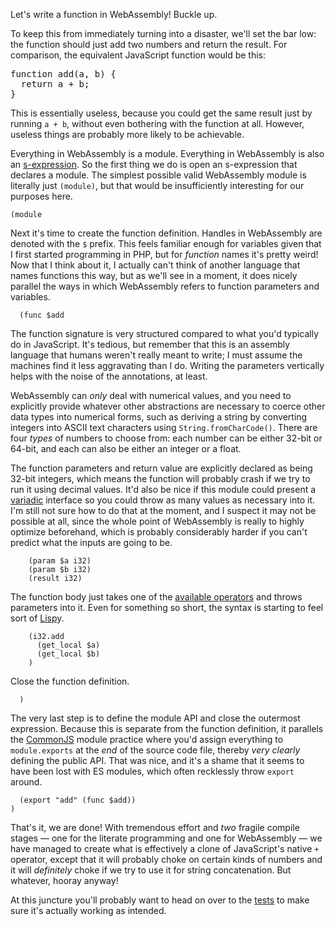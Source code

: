 Let's write a function in WebAssembly! Buckle up.

To keep this from immediately turning into a disaster, we'll set the bar low: the function should just add two numbers and return the result. For comparison, the equivalent JavaScript function would be this: 

<pre>
function add(a, b) {
  return a + b;
}
</pre>

This is essentially useless, because you could get the same result just by running `a + b`, without even bothering with the function at all. However, useless things are probably more likely to be achievable.

Everything in WebAssembly is a module. Everything in WebAssembly is also an [s-expression](https://en.wikipedia.org/wiki/S-expression). So the first thing we do is open an s-expression that declares a module. The simplest possible valid WebAssembly module is literally just `(module)`, but that would be insufficiently interesting for our purposes here.

```webassembly
(module
```

Next it's time to create the function definition. Handles in WebAssembly are denoted with the `$` prefix. This feels familiar enough for variables given that I first started programming in PHP, but for *function* names it's pretty weird! Now that I think about it, I actually can't think of another language that names functions this way, but as we'll see in a moment, it does nicely parallel the ways in which WebAssembly refers to function parameters and variables.

```webassembly
  (func $add
```

The function signature is very structured compared to what you'd typically do in JavaScript. It's tedious, but remember that this is an assembly language that humans weren't really meant to write; I must assume the machines find it less aggravating than I do. Writing the parameters vertically helps with the noise of the annotations, at least.

WebAssembly can *only* deal with numerical values, and you need to explicitly provide whatever other abstractions are necessary to coerce other data types into numerical forms, such as deriving a string by converting integers into ASCII text characters using `String.fromCharCode()`. There are four *types* of numbers to choose from: each number can be either 32-bit or 64-bit, and each can also be either an integer or a float. 

The function parameters and return value are explicitly declared as being 32-bit integers, which means the function will probably crash if we try to run it using decimal values. It'd also be nice if this module could present a [variadic](https://en.wikipedia.org/wiki/Variadic_function) interface so you could throw as many values as necessary into it. I'm still not sure how to do that at the moment, and I suspect it may not be possible at all, since the whole point of WebAssembly is really to highly optimize beforehand, which is probably considerably harder if you can't predict what the inputs are going to be. 

```webassembly
    (param $a i32)
    (param $b i32)
    (result i32)
```

The function body just takes one of the [available operators](https://webassembly.org/docs/semantics/) and throws parameters into it. Even for something so short, the syntax is starting to feel sort of <a href="https://en.wikipedia.org/wiki/Lisp_(programming_language)">Lisp</a>y.

```webassembly
    (i32.add
      (get_local $a)
      (get_local $b)
    )
```

Close the function definition.

```webassembly
  )
```

The very last step is to define the module API and close the outermost expression. Because this is separate from the function definition, it parallels the [CommonJS](http://commonjs.org/) module practice where you'd assign everything to `module.exports` at the *end* of the source code file, thereby *very clearly* defining the public API. That was nice, and it's a shame that it seems to have been lost with ES modules, which often recklessly throw `export` around.

```
  (export "add" (func $add))
)
```

That's it, we are done! With tremendous effort and *two* fragile compile stages — one for the literate programming and one for WebAssembly — we have managed to create what is effectively a clone of JavaScript's native `+` operator, except that it will probably choke on certain kinds of numbers and it will *definitely* choke if we try to use it for string concatenation. But whatever, hooray anyway!

At this juncture you'll probably want to head on over to the [tests](./test.js) to make sure it's actually working as intended.
